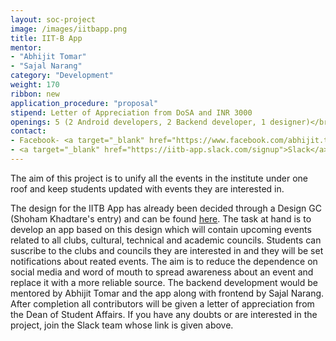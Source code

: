 ```yaml
---
layout: soc-project
image: /images/iitbapp.png
title: IIT-B App
mentor:
- "Abhijit Tomar"
- "Sajal Narang"
category: "Development"
weight: 170
ribbon: new
application_procedure: "proposal"
stipend: Letter of Appreciation from DoSA and INR 3000
openings: 5 (2 Android developers, 2 Backend developer, 1 designer)</br>Please specify what you're applying for in the abstract
contact:
- Facebook- <a target="_blank" href="https://www.facebook.com/abhijit.tomar">Abhijit Tomar</a>, <a target="_blank" href="www.facebook.com/sajalnarang">Sajal Narang</a>
- <a target="_blank" href="https://iitb-app.slack.com/signup">Slack</a> (Sign in using iitb.ac.in email)
---
```


The aim of this project is to unify all the events in the institute under one roof and keep students updated with events they are interested in.

<!--break-->

The design for the IITB App has already been decided through a Design GC (Shoham Khadtare's entry) and can be found [here](https://invis.io/D4ADJKT5U). The task at hand is to develop an app based on this design which will contain upcoming events related to all clubs, cultural, technical and academic councils. Students can suscribe to the clubs and councils they are interested in and they will be set notifications about reated events. The aim is to reduce the dependence on social media and word of mouth to spread awareness about an event and replace it with a more reliable source. The backend development would be mentored by Abhijit Tomar and the app along with frontend by Sajal Narang. After completion all contributors will be given a letter of appreciation from the Dean of Student Affairs. If you have any doubts or are interested in the project, join the Slack team whose link is given above.
